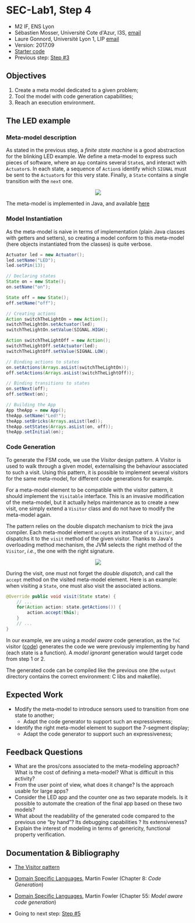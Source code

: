 # SEC-Lab1, Step 4

  * M2 IF, ENS Lyon
  * Sébastien Mosser, Université Cote d'Azur, I3S, [email](mailto:mosser@i3s.unice.fr)
  * Laure Gonnord, Université Lyon 1, LIP [email](mailto:laure.gonnord@ens-lyon.fr)
  * Version: 2017.09
  * [Starter code](https://github.com/mosser/sec-labs/tree/master/lab_1/_code/step4)
  * Previous step: [Step #3](https://github.com/mosser/sec-labs/blob/master/lab_1/step_3.md)


## Objectives

  1. Create a meta model dedicated to a given problem;
  2. Tool the model with code generation capabilities;
  3. Reach an execution environment.

## The LED example

### Meta-model description

As stated in the previous step, a _finite state machine_ is a good abstraction for the blinking LED example. We define a meta-model to express such pieces of software, where an `App` contains several `State`s, and interact with `Actuator`s. In each state, a sequence of `Action`s identify which `SIGNAL` must be sent to the `Actuator`s for this very state. Finally, a `State` contains a single transition with the `next` one.

<p align="center">
  <img src="https://raw.githubusercontent.com/mosser/sec-labs/master/lab_1/_code/step4/model.png" />
</p>

The meta-model is implemented in Java, and available [here](https://github.com/mosser/sec-labs/tree/master/lab_1/_code/step4/src/main/java/io/github/mosser/arduinoml/ens/model)

### Model Instantiation

As the meta-model is naive in terms of implementation (plain Java classes with getters and setters), so creating a model conform to this meta-model (here objects instantiated from the classes) is quite verbose.

```Java
Actuator led = new Actuator();
led.setName("LED");
led.setPin(13);

// Declaring states
State on = new State();
on.setName("on");

State off = new State();
off.setName("off");

// Creating actions
Action switchTheLightOn = new Action();
switchTheLightOn.setActuator(led);
switchTheLightOn.setValue(SIGNAL.HIGH);

Action switchTheLightOff = new Action();
switchTheLightOff.setActuator(led);
switchTheLightOff.setValue(SIGNAL.LOW);

// Binding actions to states
on.setActions(Arrays.asList(switchTheLightOn));
off.setActions(Arrays.asList(switchTheLightOff));

// Binding transitions to states
on.setNext(off);
off.setNext(on);

// Building the App
App theApp = new App();
theApp.setName("Led!");
theApp.setBricks(Arrays.asList(led));
theApp.setStates(Arrays.asList(on, off));
theApp.setInitial(on);
```

### Code Generation

To generate the FSM code, we use the _Visitor_ design pattern. A
Visitor is used to walk through a given model, externalising the
behaviour associated to such a visit. Using this pattern, it is
possible to implement several visitors for the same meta-model, for different code generations for example.

For a meta-model element to be compatible with the visitor pattern, it should implement the `Visitable` interface. This is an invasive modification of the meta-model, but it actually helps maintenance as to create a new visit, one simply extend a `Visitor` class and do not have to modify the meta-model again.

The pattern relies on the double dispatch mechanism to _trick_ the java compiler. Each meta-model element `accept`s an instance of a `Visitor`, and dispatchs it to the `visit` method of the given visitor. Thanks to Java's overloading method mechanism, the JVM selects the right method of the `Visitor`, _i.e._, the one with the right signature.

<p align="center">
  <img src="https://raw.githubusercontent.com/mosser/sec-labs/master/lab_1/_code/step4/visitable.png" />
</p>

During the visit, one must not forget the _double dispatch_, and call the `accept` method on the visited meta-model element. Here is an example: when visiting a `State`, one must also visit the associated actions.

```Java
@Override public void visit(State state) {
	// ...
	for(Action action: state.getActions()) {
		action.accept(this);
	}
	// ...
}
```

In our example, we are using a _model aware_ code generation, as the `ToC` visitor ([code](https://github.com/mosser/sec-labs/blob/master/lab_1/_code/step4/src/main/java/io/github/mosser/arduinoml/ens/generator/ToC.java)) generates the code we were previously implementing by hand (each state is a function). A _model ignorant_ generation would target code from step 1 or 2.

The generated code can be compiled like the previous one (the `output` directory contains the correct environment: C libs and makefile).

## Expected Work

  * Modify the meta-model to introduce sensors used to transition from one state to another;
    * Adapt the code generator to support such an expressiveness;
  * Identify the right meta-model element to support the 7-segment display;
    *  Adapt the code generator to support such an expressiveness;

## Feedback Questions

  * What are the pros/cons associated to the meta-modeling approach? What is the cost of defining a meta-model? What is difficult in this activity?
  * From the user point of view, what does it change? Is the approach usable for large apps?
  * Consider the LED app and the counter one as two separate models. Is it possible to automate the creation of the final app based on these two models?
  * What about the readability of the generated code compared to the previous one “by hand”? Its debugging capabilities ? Its extensiveness?
  * Explain the interest of modeling in terms of genericity, functional
property verification.

## Documentation & Bibliography

  * [The Visitor pattern](https://en.wikipedia.org/wiki/Visitor_pattern)
  * [Domain Specific Languages](https://martinfowler.com/books/dsl.html), Martin Fowler (Chapter 8: _Code Generation_)
  * [Domain Specific Languages](https://martinfowler.com/books/dsl.html), Martin Fowler (Chapter 55: _Model aware code generation_)


  * Going to next step: [Step #5](https://github.com/mosser/sec-labs/blob/master/lab_1/step_5.md)
